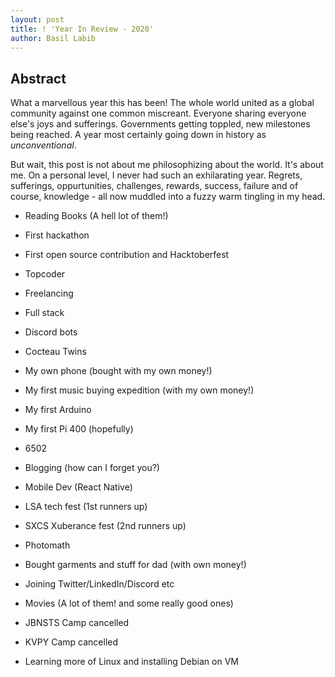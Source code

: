```yaml
---
layout: post
title: ! 'Year In Review - 2020'
author: Basil Labib
---
```


## Abstract   

What a marvellous year this has been! The whole world united as a global community against one common miscreant. Everyone sharing everyone else's joys and sufferings. Governments getting toppled, new milestones being reached. A year most certainly going down in history as _unconventional_.     

But wait, this post is not about me philosophizing about the world. It's about me. On a personal level, I never had such an exhilarating year. Regrets, sufferings, oppurtunities, challenges, rewards, success, failure and of course, knowledge - all now muddled into a fuzzy warm tingling in my head.   

* Reading Books (A hell lot of them!)   

* First hackathon   

* First open source contribution and Hacktoberfest  

* Topcoder  

* Freelancing 

* Full stack   

* Discord bots  

* Cocteau Twins  

* My own phone (bought with my own money!)  

* My first music buying expedition (with my own money!)  

* My first Arduino  

* My first Pi 400 (hopefully)   

* 6502   

* Blogging (how can I forget you?)

* Mobile Dev (React Native)  

* LSA tech fest (1st runners up)

* SXCS Xuberance fest (2nd runners up)  

* Photomath  

* Bought garments and stuff for dad (with own money!)  

* Joining Twitter/LinkedIn/Discord etc

* Movies (A lot of them! and some really good ones)

* JBNSTS Camp cancelled

* KVPY Camp cancelled

* Learning more of Linux and installing Debian on VM


